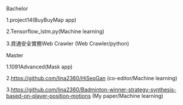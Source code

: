 Bachelor

1.project14(BuyBuyMap app)

2.Tensorflow_lstm.py(Machine learning)

3.資通安全實務Web Crawler (Web Crawler/python)

Master

1.1091Advanced(Mask app)

2.https://github.com/lina2360/HiSeqGan (co-editor/Machine learning)

3.https://github.com/lina2360/Badminton-winner-strategy-synthesis-based-on-player-position-motions (My paper/Machine learning) 
